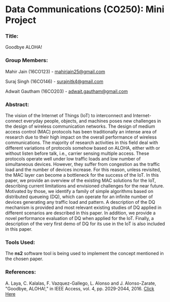 # Data Communications (CO250): Mini Project

### Title:
Goodbye ALOHA!

### Group Members:

Mahir Jain (16CO123) - mahirjain25@gmail.com

Suraj Singh (16CO146) - surajnitk4@gmail.com

Adwait Gautham (16CO203) - adwait.gautham@gmail.com

### Abstract:

The vision of the Internet of Things (IoT) to interconnect and Internet-connect everyday people, objects, and machines poses new challenges in the design of wireless communication networks. The design of medium access control (MAC) protocols has been traditionally an intense area of research due to their high impact on the overall performance of wireless communications. The majority of research activities in this field deal with different variations of protocols somehow based on ALOHA, either with or without listen before talk, i.e., carrier sensing multiple access. These protocols operate well under low traffic loads and low number of simultaneous devices. However, they suffer from congestion as the traffic load and the number of devices increase. For this reason, unless revisited, the MAC layer can become a bottleneck for the success of the IoT. In this paper, we provide an overview of the existing MAC solutions for the IoT, describing current limitations and envisioned challenges for the near future. Motivated by those, we identify a family of simple algorithms based on distributed queueing (DQ), which can operate for an infinite number of devices generating any traffic load and pattern. A description of the DQ mechanism is provided and most relevant existing studies of DQ applied in different scenarios are described in this paper. In addition, we provide a novel performance evaluation of DQ when applied for the IoT. Finally, a description of the very first demo of DQ for its use in the IoT is also included in this paper.

### Tools Used:

The **ns2** software tool is being used to implement the concept mentioned in the chosen paper.


### References:
A. Laya, C. Kalalas, F. Vazquez-Gallego, L. Alonso and J. Alonso-Zarate, "Goodbye, ALOHA!," in IEEE Access, vol. 4, pp. 2029-2044, 2016. [Click Here](http://ieeexplore.ieee.org/stamp/stamp.jsp?tp=&arnumber=7457611)
